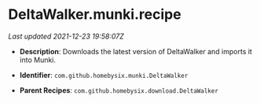# DeltaWalker.munki.recipe

_Last updated 2021-12-23 19:58:07Z_

- **Description**: Downloads the latest version of DeltaWalker and imports it into Munki.

- **Identifier**: `com.github.homebysix.munki.DeltaWalker`

- **Parent Recipes**: `com.github.homebysix.download.DeltaWalker`